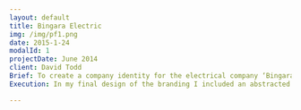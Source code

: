 ```yaml
---
layout: default
title: Bingara Electric
img: /img/pf1.png
date: 2015-1-24
modalId: 1
projectDate: June 2014
client: David Todd
Brief: To create a company identity for the electrical company ‘Bingara Electrical’. The image was to be simple, clean & recognisable and include graphically, something of an electrical nature.
Execution: In my final design of the branding I included an abstracted shape as the main logo graphic. It’s purpose was to indicate that the company was a clean, refined company. The ring shape was suggestive of a circuit, in which energy flows through (see varying colours in logo). For the typeface I chose one that would also be clean and refined. Beyond the basic image I wanted the graphic to help distinguish itself from other electrical companies, therefore I stayed away from clichéd imagery. What resulted was an innovative logo that was true to the company it represented.

---
```


